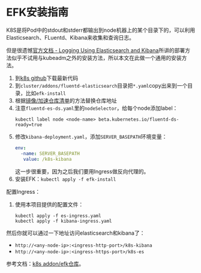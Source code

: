 # EFK安装指南

K8S是将Pod中的stdout和stderr都输出到node机器上的某个目录下的，可以利用Elasticsearch、FLuentd、Kibana来收集和查询日志。

但是很遗憾[官方文档 - Logging Using Elasticsearch and Kibana][k8s-efk]所讲的部署方法似乎不试用与kubeadm之外的安装方法，所以本文在此做一个通用的安装方法。

1. 到[k8s github][k8s-github]下载最新代码
1. 到`cluster/addons/fluentd-elasticsearch`目录把`*.yaml`copy出来到一个目录，比如`efk-install`
1. 根据[镜像/加速仓库清单][mirrors.md]的方法替换仓库地址
1. 注意`fluentd-es-ds.yaml`里的`nodeSelector`，给每个node添加label：
   ```
   kubectl label node <node-name> beta.kubernetes.io/fluentd-ds-ready=true
   ```
1. 修改`kibana-deployment.yaml`，添加`SERVER_BASEPATH`环境变量：
   ```yaml
   env:
     -name: SERVER_BASEPATH
      value: /k8s-kibana
   ```
   这一步很重要，因为之后我们要用Ingress做反向代理的。
1. 安装EFK：`kubectl apply -f efk-install`

配置Ingress：

1. 使用本项目提供的配置文件：
   ```
   kubectl apply -f es-ingress.yaml
   kubectl apply -f kibana-ingress.yaml
   ```

然后你就可以通过一下地址访问elasticsearch和kibana了：

* `http://<any-node-ip>:<ingress-http-port>/k8s-kibana`
* `http://<any-node-ip>:<ingress-https-port>/k8s-es`
 
参考文档：[k8s addon/efk仓库][k8s-github-efk]。

[mirrors.md]: ../../installation-guide/mirrors.md
[k8s-efk]: https://kubernetes.io/docs/tasks/debug-application-cluster/logging-elasticsearch-kibana/
[k8s-github]: https://github.com/kubernetes/kubernetes
[k8s-github-efk]: https://github.com/kubernetes/kubernetes/tree/master/cluster/addons/fluentd-elasticsearch
